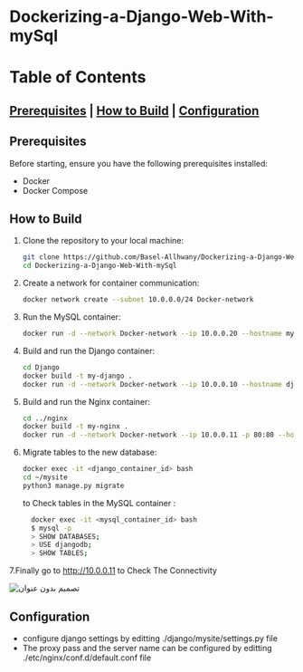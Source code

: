 # Dockerizing-a-Django-Web-With-mySql
# Table of Contents

## [Prerequisites](#prerequisites)        |  [How to Build](#how-to-build)      |    [Configuration](#configuration)

## Prerequisites

Before starting, ensure you have the following prerequisites installed:

- Docker
- Docker Compose

## How to Build

1. Clone the repository to your local machine:

    ```bash
    git clone https://github.com/Basel-Allhwany/Dockerizing-a-Django-Web-With-mySql.git
    cd Dockerizing-a-Django-Web-With-mySql
    ```
2. Create a network for container communication:

    ```bash
    docker network create --subnet 10.0.0.0/24 Docker-network
    ```
 3. Run the MySQL container:
    
    ```bash
    docker run -d --network Docker-network --ip 10.0.0.20 --hostname mysql-database -e MYSQL_ROOT_PASSWORD=password -e MYSQL_DATABASE=djangodb mysql
    ```
4. Build and run the Django container:

    ```bash
    cd Django
    docker build -t my-django .
    docker run -d --network Docker-network --ip 10.0.0.10 --hostname django my-django
    ```

5. Build and run the Nginx container:

    ```bash
    cd ../nginx
    docker build -t my-nginx .
    docker run -d --network Docker-network --ip 10.0.0.11 -p 80:80 --hostname nginx my-nginx
    ```

6. Migrate tables to the new database:

    ```bash
    docker exec -it <django_container_id> bash
    cd ~/mysite
    python3 manage.py migrate
    ```
   to Check tables in the MySQL container :

     ```bash
       docker exec -it <mysql_container_id> bash
       $ mysql -p
       > SHOW DATABASES;
       > USE djangodb;
       > SHOW TABLES;
    ```
7.Finally go to http://10.0.0.11 to Check The Connectivity  

![تصميم بدون عنوان](https://github.com/Basel-Allhwany/Dockerizing-a-Django-Web-With-mySql/assets/165336853/2aae53e9-2b46-4ce6-a410-c4e6697c4f79)                                       

    
## Configuration
- configure django settings by editting ./django/mysite/settings.py file
- The proxy pass and the server name can be configured by editting ./etc/nginx/conf.d/default.conf file
